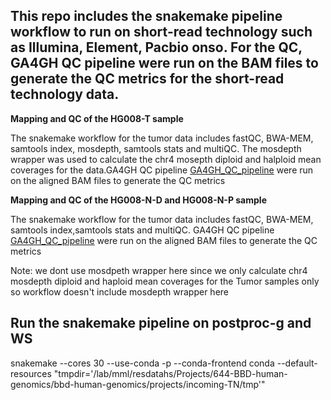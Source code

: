 ## This repo includes the snakemake pipeline workflow to run on short-read technology such as Illumina, Element, Pacbio onso. For the QC, GA4GH QC pipeline were run on the BAM files to generate the QC metrics for the short-read technology data.


**Mapping and QC of the HG008-T sample**

The snakemake workflow for the tumor data includes fastQC, BWA-MEM, samtools index, mosdepth, samtools stats and multiQC. The mosdepth wrapper was used to calculate the chr4 mosepth diploid and halploid mean coverages for the data.GA4GH QC pipeline [GA4GH_QC_pipeline](https://github.com/c-BIG/NPM-sample-qc/tree/v0.11.0) were run on the aligned BAM files to generate the QC metrics

**Mapping and QC of the HG008-N-D and HG008-N-P sample**

The snakemake workflow for the tumor data includes fastQC, BWA-MEM, samtools index,samtools stats and multiQC. GA4GH QC pipeline [GA4GH_QC_pipeline](https://github.com/c-BIG/NPM-sample-qc/tree/v0.11.0) were run on the aligned BAM files to generate the QC metrics

Note: we dont use mosdpeth wrapper here since we only calculate chr4 mosdepth diploid and haploid mean coverages for the Tumor samples only so workflow doesn't include mosdepth wrapper here

## Run the snakemake pipeline on postproc-g and WS

snakemake --cores 30 --use-conda -p  --conda-frontend conda --default-resources "tmpdir='/lab/mml/resdatahs/Projects/644-BBD-human-genomics/bbd-human-genomics/projects/incoming-TN/tmp'"

